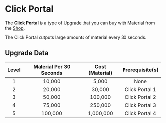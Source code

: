 # Click Portal
The **Click Portal** is a type of [Upgrade](/upgrades/) that you can buy with 
[Material](/game/material.md) from the [Shop](/game/shop.md).

The Click Portal outputs large amounts of material every 30 seconds.

## Upgrade Data

| Level | Material Per 30 Seconds | Cost (Material) | Prerequisite(s) |
|:-----:|:-----------------------:|:---------------:|:---------------:|
|   1   |          10,000         |      5,000      |       None      |
|   2   |          20,000         |      30,000     |  Click Portal 1 |
|   3   |          50,000         |     100,000     |  Click Portal 2 |
|   4   |          75,000         |     250,000     |  Click Portal 3 |
|   5   |         100,000         |    1,000,000    |  Click Portal 4 |
